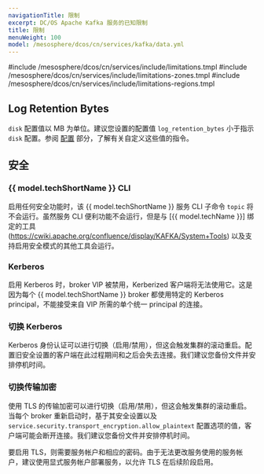 ```yaml
---
navigationTitle: 限制
excerpt: DC/OS Apache Kafka 服务的已知限制
title: 限制
menuWeight: 100
model: /mesosphere/dcos/cn/services/kafka/data.yml
---
```


#include /mesosphere/dcos/cn/services/include/limitations.tmpl
#include /mesosphere/dcos/cn/services/include/limitations-zones.tmpl
#include /mesosphere/dcos/cn/services/include/limitations-regions.tmpl

## Log Retention Bytes

`disk` 配置值以 MB 为单位。建议您设置的配置值 `log_retention_bytes` 小于指示 `disk` 配置。参阅 [配置](/mesosphere/dcos/cn/services/kafka/2.3.0-1.1.0/configuration/) 部分，了解有关自定义这些值的指令。

## 安全

### {{ model.techShortName }} CLI

启用任何安全功能时，该 {{ model.techShortName }} 服务 CLI 子命令 `topic` 将不会运行。虽然服务 CLI 便利功能不会运行，但是与 [{{ model.techName }}] 绑定的工具(https://cwiki.apache.org/confluence/display/KAFKA/System+Tools) 以及支持启用安全模式的其他工具会运行。


### Kerberos

启用 Kerberos 时，broker VIP 被禁用，Kerberized 客户端将无法使用它。这是因为每个 {{ model.techShortName }} broker 都使用特定的 Kerberos principal，不能接受来自 VIP 所需的单个统一 principal 的连接。

### 切换 Kerberos

Kerberos 身份认证可以进行切换（启用/禁用），但这会触发集群的滚动重启。配置旧安全设置的客户端在此过程期间和之后会失去连接。我们建议您备份文件并安排停机时间。

### 切换传输加密

使用 TLS 的传输加密可以进行切换（启用/禁用），但这会触发集群的滚动重启。当每个 broker 重新启动时，基于其安全设置以及 `service.security.transport_encryption.allow_plaintext` 配置选项的值，客户端可能会断开连接。我们建议您备份文件并安排停机时间。

要启用 TLS，则需要服务帐户和相应的密码。由于无法更改服务使用的服务帐户，建议使用显式服务帐户部署服务，以允许 TLS 在后续阶段启用。
